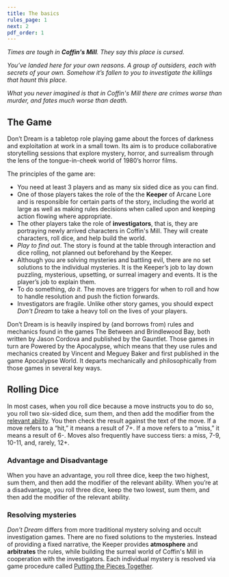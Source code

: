 ```yaml
---
title: The basics
rules_page: 1
next: 2
pdf_order: 1
---
```


_Times are tough in **Coffin's Mill**. They say this place is cursed._

_You’ve landed here for your own reasons. A group of outsiders, each with secrets of your own. Somehow it’s fallen to you to investigate the killings that haunt this place._

_What you never imagined is that in Coffin's Mill there are crimes worse than murder, and fates much worse than death._

## The Game

Don’t Dream is a tabletop role playing game about the forces of darkness and exploitation at work in a small town. Its aim is to produce collaborative storytelling sessions that explore mystery, horror, and surrealism through the lens of the tongue-in-cheek world of 1980’s horror films.

The principles of the game are:

- You need at least 3 players and as many six sided dice as you can find.
- One of those players takes the role of the the **Keeper** of Arcane Lore and is responsible for certain parts of the story, including the world at large as well as making rules decisions when called upon and keeping action flowing where appropriate.
- The other players take the role of **investigators**, that is, they are portraying newly arrived characters in Coffin's Mill. They will create characters, roll dice, and help build the world.
- _Play to find out_. The story is found at the table through interaction and dice rolling, not planned out beforehand by the Keeper.
- Although you are solving mysteries and battling evil, there are no set solutions to the individual mysteries. It is the Keeper’s job to lay down puzzling, mysterious, upsetting, or surreal imagery and events. It is the player’s job to explain them.
- To do something, _do it_. The moves are triggers for when to roll and how to handle resolution and push the fiction forwards.
- Investigators are fragile. Unlike other story games, you should expect _Don't Dream_ to take a heavy toll on the lives of your players.

<div class="callout-box">
Don’t Dream is is heavily inspired by (and borrows from) rules and mechanics found in the games The Between and Brindlewood Bay, both written by Jason Cordova and published by the Gauntlet. Those games in turn are Powered by the Apocalypse, which means that they use rules and mechanics created by Vincent and Meguey Baker and first published in the game Apocalypse World. It departs mechanically and philosophically from those games in several key ways.
</div>

## Rolling Dice

In most cases, when you roll dice because a move instructs you to do so, you roll two six-sided dice, sum them, and then add the modifier from the [relevant ability](/abilities). You then check the result against the text of the move. If a move refers to a “hit,” it means a result of 7+. If a move refers to a “miss,” it means a result of 6-. Moves also frequently have success tiers: a miss, 7-9, 10-11, and, rarely, 12+.

### Advantage and Disadvantage

When you have an advantage, you roll three dice, keep the two highest, sum them, and then add the modifier of the relevant ability.
When you’re at a disadvantage, you roll three dice, keep the two lowest, sum them, and then add the modifier of the relevant ability.

### Resolving mysteries

_Don't Dream_ differs from more traditional mystery solving and occult investigation games. There are no fixed solutions to the mysteries. Instead of providing a fixed narrative, the Keeper provides **atmosphere** and **arbitrates** the rules, while building the surreal world of Coffin's Mill in cooperation with the investigators. Each individual mystery is resolved via game procedure called [Putting the Pieces Together](/putting-the-pieces-together).
